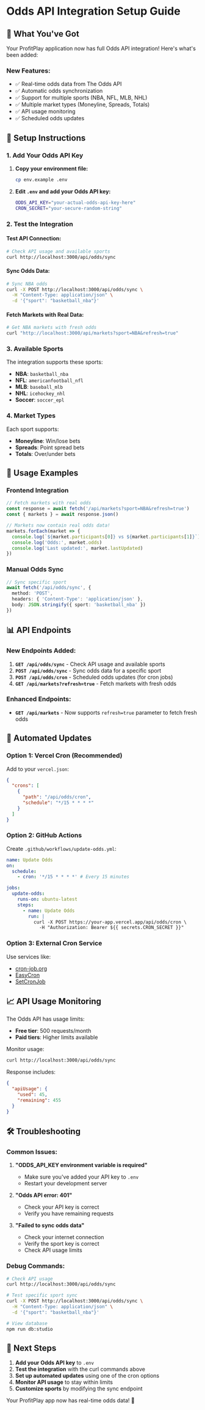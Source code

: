 # Odds API Integration Setup Guide

## 🎯 What You've Got

Your ProfitPlay application now has full Odds API integration! Here's what's been added:

### New Features:
- ✅ Real-time odds data from The Odds API
- ✅ Automatic odds synchronization
- ✅ Support for multiple sports (NBA, NFL, MLB, NHL)
- ✅ Multiple market types (Moneyline, Spreads, Totals)
- ✅ API usage monitoring
- ✅ Scheduled odds updates

## 🔧 Setup Instructions

### 1. Add Your Odds API Key

1. **Copy your environment file:**
   ```bash
   cp env.example .env
   ```

2. **Edit `.env` and add your Odds API key:**
   ```bash
   ODDS_API_KEY="your-actual-odds-api-key-here"
   CRON_SECRET="your-secure-random-string"
   ```

### 2. Test the Integration

#### Test API Connection:
```bash
# Check API usage and available sports
curl http://localhost:3000/api/odds/sync
```

#### Sync Odds Data:
```bash
# Sync NBA odds
curl -X POST http://localhost:3000/api/odds/sync \
  -H "Content-Type: application/json" \
  -d '{"sport": "basketball_nba"}'
```

#### Fetch Markets with Real Data:
```bash
# Get NBA markets with fresh odds
curl "http://localhost:3000/api/markets?sport=NBA&refresh=true"
```

### 3. Available Sports

The integration supports these sports:
- **NBA**: `basketball_nba`
- **NFL**: `americanfootball_nfl`
- **MLB**: `baseball_mlb`
- **NHL**: `icehockey_nhl`
- **Soccer**: `soccer_epl`

### 4. Market Types

Each sport supports:
- **Moneyline**: Win/lose bets
- **Spreads**: Point spread bets
- **Totals**: Over/under bets

## 🚀 Usage Examples

### Frontend Integration

```typescript
// Fetch markets with real odds
const response = await fetch('/api/markets?sport=NBA&refresh=true')
const { markets } = await response.json()

// Markets now contain real odds data!
markets.forEach(market => {
  console.log(`${market.participants[0]} vs ${market.participants[1]}`)
  console.log('Odds:', market.odds)
  console.log('Last updated:', market.lastUpdated)
})
```

### Manual Odds Sync

```typescript
// Sync specific sport
await fetch('/api/odds/sync', {
  method: 'POST',
  headers: { 'Content-Type': 'application/json' },
  body: JSON.stringify({ sport: 'basketball_nba' })
})
```

## 📊 API Endpoints

### New Endpoints Added:

1. **`GET /api/odds/sync`** - Check API usage and available sports
2. **`POST /api/odds/sync`** - Sync odds data for a specific sport
3. **`POST /api/odds/cron`** - Scheduled odds updates (for cron jobs)
4. **`GET /api/markets?refresh=true`** - Fetch markets with fresh odds

### Enhanced Endpoints:

- **`GET /api/markets`** - Now supports `refresh=true` parameter to fetch fresh odds

## 🔄 Automated Updates

### Option 1: Vercel Cron (Recommended)
Add to your `vercel.json`:
```json
{
  "crons": [
    {
      "path": "/api/odds/cron",
      "schedule": "*/15 * * * *"
    }
  ]
}
```

### Option 2: GitHub Actions
Create `.github/workflows/update-odds.yml`:
```yaml
name: Update Odds
on:
  schedule:
    - cron: '*/15 * * * *' # Every 15 minutes

jobs:
  update-odds:
    runs-on: ubuntu-latest
    steps:
      - name: Update Odds
        run: |
          curl -X POST https://your-app.vercel.app/api/odds/cron \
            -H "Authorization: Bearer ${{ secrets.CRON_SECRET }}"
```

### Option 3: External Cron Service
Use services like:
- [cron-job.org](https://cron-job.org/)
- [EasyCron](https://www.easycron.com/)
- [SetCronJob](https://www.setcronjob.com/)

## 📈 API Usage Monitoring

The Odds API has usage limits:
- **Free tier**: 500 requests/month
- **Paid tiers**: Higher limits available

Monitor usage:
```bash
curl http://localhost:3000/api/odds/sync
```

Response includes:
```json
{
  "apiUsage": {
    "used": 45,
    "remaining": 455
  }
}
```

## 🛠️ Troubleshooting

### Common Issues:

1. **"ODDS_API_KEY environment variable is required"**
   - Make sure you've added your API key to `.env`
   - Restart your development server

2. **"Odds API error: 401"**
   - Check your API key is correct
   - Verify you have remaining requests

3. **"Failed to sync odds data"**
   - Check your internet connection
   - Verify the sport key is correct
   - Check API usage limits

### Debug Commands:

```bash
# Check API usage
curl http://localhost:3000/api/odds/sync

# Test specific sport sync
curl -X POST http://localhost:3000/api/odds/sync \
  -H "Content-Type: application/json" \
  -d '{"sport": "basketball_nba"}'

# View database
npm run db:studio
```

## 🎉 Next Steps

1. **Add your Odds API key** to `.env`
2. **Test the integration** with the curl commands above
3. **Set up automated updates** using one of the cron options
4. **Monitor API usage** to stay within limits
5. **Customize sports** by modifying the sync endpoint

Your ProfitPlay app now has real-time odds data! 🚀
